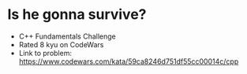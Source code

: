 # Is he gonna survive?

* C++ Fundamentals Challenge
* Rated 8 kyu on CodeWars
* Link to problem: https://www.codewars.com/kata/59ca8246d751df55cc00014c/cpp